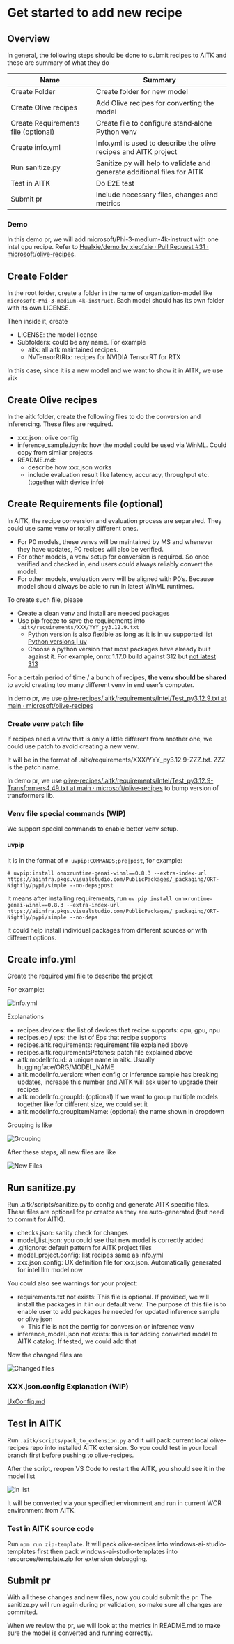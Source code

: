 # Get started to add new recipe

## Overview

In general, the following steps should be done to submit recipes to AITK and these are summary of what they do


| Name | Summary |
|-|-|
| Create Folder | Create folder for new model |
| Create Olive recipes | Add Olive recipes for converting the model |
| Create Requirements file (optional) | Create file to configure stand‑alone Python venv |
| Create info.yml | Info.yml is used to describe the olive recipes and AITK project |
| Run sanitize.py | Sanitize.py will help to validate and generate additional files for AITK |
| Test in AITK | Do E2E test |
| Submit pr | Include necessary files, changes and metrics |

### Demo

In this demo pr, we will add microsoft/Phi-3-medium-4k-instruct with one intel gpu recipe. Refer to [Hualxie/demo by xieofxie · Pull Request #31 · microsoft/olive-recipes](https://github.com/microsoft/olive-recipes/pull/31/files).

## Create Folder

In the root folder, create a folder in the name of organization-model like `microsoft-Phi-3-medium-4k-instruct`. Each model should has its own folder with its own LICENSE.

Then inside it, create

- LICENSE: the model license
- Subfolders: could be any name. For example
    - aitk: all aitk maintained recipes.
    - NvTensorRtRtx: recipes for NVIDIA TensorRT for RTX

In this case, since it is a new model and we want to show it in AITK, we use aitk


## Create Olive recipes

In the aitk folder, create the following files to do the conversion and inferencing. These files are required.

- xxx.json: olive config
- inference_sample.ipynb: how the model could be used via WinML. Could copy from similar projects
- README.md: 
    - describe how xxx.json works
    - include evaluation result like latency, accuracy, throughput etc. (together with device info)

## Create Requirements file (optional)

In AITK, the recipe conversion and evaluation process are separated. They could use same venv or totally different ones.

- For P0 models, these venvs will be maintained by MS and whenever they have updates, P0 recipes will also be verified.
- For other models, a venv setup for conversion is required. So once verified and checked in, end users could always reliably convert the model.
- For other models, evaluation venv will be aligned with P0’s. Because model should always be able to run in latest WinML runtimes.

To create such file, please

- Create a clean venv and install are needed packages
- Use pip freeze to save the requirements into `.aitk/requirements/XXX/YYY_py3.12.9.txt`
    - Python version is also flexible as long as it is in uv supported list [Python versions | uv](https://docs.astral.sh/uv/concepts/python-versions/#viewing-available-python-versions)
    - Choose a python version that most packages have already built against it. For example, onnx 1.17.0 build against 312 but [not latest 313](https://pypi.org/pypi/onnx/1.17.0/json)

For a certain period of time / a bunch of recipes, **the venv should be shared** to avoid creating too many different venv in end user’s computer.

In demo pr, we use [olive-recipes/.aitk/requirements/Intel/Test_py3.12.9.txt at main · microsoft/olive-recipes](https://github.com/microsoft/olive-recipes/blob/main/.aitk/requirements/Intel/Test_py3.12.9.txt)

### Create venv patch file

If recipes need a venv that is only a little different from another one, we could use patch to avoid creating a new venv.

It will be in the format of .aitk/requirements/XXX/YYY_py3.12.9-ZZZ.txt. ZZZ is the patch name.

In demo pr, we use [olive-recipes/.aitk/requirements/Intel/Test_py3.12.9-Transformers4.49.txt at main · microsoft/olive-recipes](https://github.com/microsoft/olive-recipes/blob/main/.aitk/requirements/Intel/Test_py3.12.9-Transformers4.49.txt) to bump version of transformers lib.

### Venv file special commands (WIP)

We support special commands to enable better venv setup.

#### uvpip

It is in the format of `# uvpip:COMMANDS;pre|post`, for example:

`# uvpip:install onnxruntime-genai-winml==0.8.3 --extra-index-url https://aiinfra.pkgs.visualstudio.com/PublicPackages/_packaging/ORT-Nightly/pypi/simple --no-deps;post`

It means after installing requirements, run `uv pip install onnxruntime-genai-winml==0.8.3 --extra-index-url https://aiinfra.pkgs.visualstudio.com/PublicPackages/_packaging/ORT-Nightly/pypi/simple --no-deps`

It could help install individual packages from different sources or with different options.

## Create info.yml

Create the required yml file to describe the project

For example:

![info.yml](./GetStarted/info.yml.png)

Explanations

- recipes.devices: the list of devices that recipe supports: cpu, gpu, npu
- recipes.ep / eps: the list of Eps that recipe supports
- recipes.aitk.requirements: requirement file explained above
- recipes.aitk.requirementsPatches: patch file explained above
- aitk.modelInfo.id: a unique name in aitk. Usually huggingface/ORG/MODEL_NAME
- aitk.modelInfo.version: when config or inference sample has breaking updates, increase this number and AITK will ask user to upgrade their recipes
- aitk.modelInfo.groupId: (optional) If we want to group multiple models together like for different size, we could set it
- aitk.modelInfo.groupItemName: (optional) the name shown in dropdown

Grouping is like

![Grouping](./GetStarted/grouping.png)

After these steps, all new files are like

![New Files](./GetStarted/newfiles.png)

## Run sanitize.py

Run .aitk/scripts/sanitize.py to config and generate AITK specific files. These files are optional for pr creator as they are auto-generated (but need to commit for AITK).

- checks.json: sanity check for changes
- model_list.json: you could see that new model is correctly added
- .gitignore: default pattern for AITK project files
- model_project.config: list recipes same as info.yml
- xxx.json.config: UX definition file for xxx.json. Automatically generated for intel llm model now

You could also see warnings for your project:

- requirements.txt not exists: This file is optional. If provided, we will install the packages in it in our default venv. The purpose of this file is to enable user to add packages he needed for updated inference sample or olive json
    - This file is not the config for conversion or inference venv
- inference_model.json not exists: this is for adding converted model to AITK catalog. If tested, we could add that

Now the changed files are

![Changed files](./GetStarted/changed.png)

### XXX.json.config Explanation (WIP)

[UxConfig.md](./UxConfig.md)

## Test in AITK

Run `.aitk/scripts/pack_to_extension.py` and it will pack current local olive-recipes repo into installed AITK extension. So you could test in your local branch first before pushing to olive-recipes.

After the script, reopen VS Code to restart the AITK, you should see it in the model list

![In list](./GetStarted/inlist.png)

It will be converted via your specified environment and run in current WCR environment from AITK.

### Test in AITK source code

Run `npm run zip-template`. It will pack olive-recipes into windows-ai-studio-templates first then pack windows-ai-studio-templates into resources/template.zip for extension debugging.

## Submit pr

With all these changes and new files, now you could submit the pr.
The sanitize.py will run again during pr validation, so make sure all changes are commited.

When we review the pr, we will look at the metrics in README.md to make sure the model is converted and running correctly.
